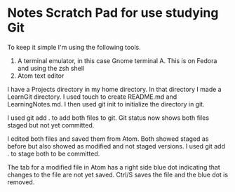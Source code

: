 # Notes Scratch Pad for use studying Git

To keep it simple I'm using the following tools.

1. A terminal emulator, in this case Gnome terminal
  A. This is on Fedora and using the zsh shell
2. Atom text editor

I have a Projects directory in my home directory. In that directory I made a LearnGit directory. I used touch to create README.md and LearningNotes.md. I then used git init to initialize the directory in git.

I used git add . to add both files to git. Git status now shows both files staged but not yet committed.

I edited both files and saved them from Atom. Both showed staged as before but also showed as modified and not staged versions. I used git add . to stage both to be committed.

The tab for a modified file in Atom has a right side blue dot indicating that changes to the file are not yet saved. Ctrl/S saves the file and the blue dot is removed.
